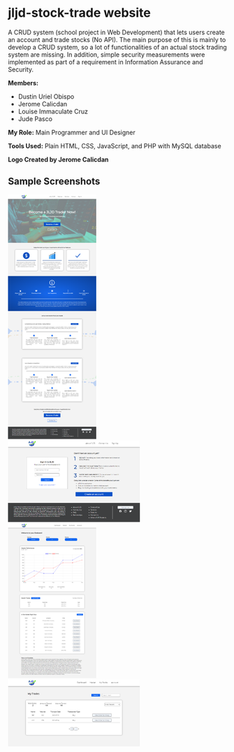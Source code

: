 # jljd-stock-trade website

A CRUD system (school project in Web Development) that lets users create an account and trade stocks (No API).
The main purpose of this is mainly to develop a CRUD system, so a lot of functionalities of an actual stock trading system are missing.
In addition, simple security measurements were implemented as part of a requirement in Information Assurance and Security. 

**Members:**
- Dustin Uriel Obispo
- Jerome Calicdan
- Louise Immaculate Cruz
- Jude Pasco

**My Role:** Main Programmer and UI Designer

**Tools Used:** Plain HTML, CSS, JavaScript, and PHP with MySQL database 

**Logo Created by Jerome Calicdan**

## Sample Screenshots

<img src='screenshots/landing.png' width= '40%'>
<img src='screenshots/login.png' width= '60%'>
<img src='screenshots/dashboard.png' width= '40%'>
<img src='screenshots/trades.png' width= '60%'>

